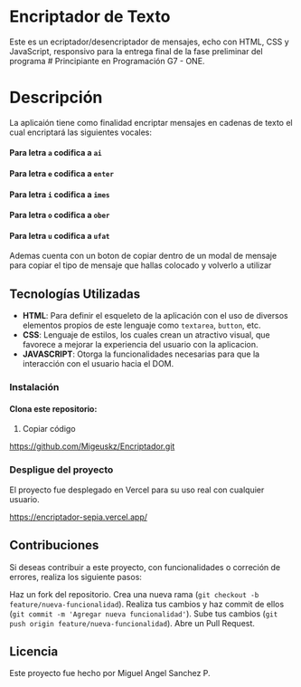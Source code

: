 # Encriptador de Texto

Este es un ecriptador/desencriptador de mensajes, echo con HTML, CSS y JavaScript, responsivo para la entrega final de la fase preliminar del programa # Principiante en Programación G7 - ONE.


# Descripción

La aplicaión tiene como finalidad encriptar mensajes en cadenas de texto el cual encriptará las siguientes vocales:

#### Para letra `a` codifica a `ai`
#### Para letra `e` codifica a `enter`
#### Para letra `i` codifica a `imes`
#### Para letra `o` codifica a `ober`
#### Para letra `u` codifica a `ufat`

Ademas cuenta con un boton de copiar dentro de un modal de mensaje para copiar el tipo de mensaje que hallas colocado y volverlo a utilizar


## Tecnologías Utilizadas

 - **HTML**: Para definir el esqueleto de la aplicación con el uso de diversos elementos propios de este lenguaje como `textarea`, `button`, etc.
 - **CSS**:  Lenguaje de estilos, los cuales crean un atractivo visual, que favorece a mejorar la experiencia del usuario con la aplicacion.
 - **JAVASCRIPT**: Otorga la funcionalidades necesarias para que la interacción con el usuario hacia el DOM.

 ### Instalación
#### Clona este repositorio:

 1. Copiar código

 https://github.com/Migeuskz/Encriptador.git

 ### Despligue del proyecto
El proyecto fue desplegado en Vercel para su uso real con cualquier usuario.

https://encriptador-sepia.vercel.app/

## Contribuciones
Si deseas contribuir a este proyecto, con funcionalidades o correción de errores, realiza los siguiente pasos:

Haz un fork del repositorio.
Crea una nueva rama (`git checkout -b feature/nueva-funcionalidad`).
Realiza tus cambios y haz commit de ellos (`git commit -m 'Agregar nueva funcionalidad'`).
Sube tus cambios (`git push origin feature/nueva-funcionalidad`).
Abre un Pull Request.

 ## Licencia
Este proyecto fue hecho por Miguel Angel Sanchez P.

